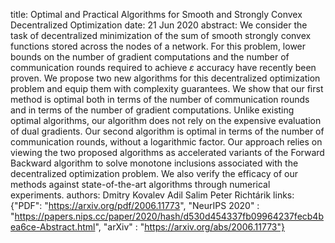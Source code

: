 title: Optimal and Practical Algorithms for Smooth and Strongly Convex Decentralized Optimization
date: 21 Jun 2020
abstract: We consider the task of decentralized minimization of the sum of smooth strongly convex functions stored across the nodes of a network. For this problem, lower bounds on the number of gradient computations and the number of communication rounds required to achieve $\varepsilon$ accuracy have recently been proven. We propose two new algorithms for this decentralized optimization problem and equip them with complexity guarantees. We show that our first method is optimal both in terms of the number of communication rounds and in terms of the number of gradient computations. Unlike existing optimal algorithms, our algorithm does not rely on the expensive evaluation of dual gradients. Our second algorithm is optimal in terms of the number of communication rounds, without a logarithmic factor. Our approach relies on viewing the two proposed algorithms as accelerated variants of the Forward Backward algorithm to solve monotone inclusions associated with the decentralized optimization problem. We also verify the efficacy of our methods against state-of-the-art algorithms through numerical experiments.
authors:    Dmitry Kovalev
        Adil Salim
        Peter Richtárik
links: {"PDF": "https://arxiv.org/pdf/2006.11773", "NeurIPS 2020" : "https://papers.nips.cc/paper/2020/hash/d530d454337fb09964237fecb4bea6ce-Abstract.html", "arXiv" : "https://arxiv.org/abs/2006.11773"}
